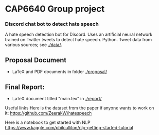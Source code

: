 # CAP6640 Group project

### Discord chat bot to detect hate speech

A hate speech detection bot for Discord. Uses an artificial neural network trained on Twitter tweets to detect hate speech. Python. Tweet data from various sources; see [./data/](./data/).
 
## Proposal Document

- LaTeX and PDF documents in folder [./proposal/](./proposal/)

## Final Report:

- LaTeX document titled "main.tex" in [./report/](./report/)

Useful links
Here is the dataset from the paper if anyone wants to work on it: https://github.com/ZeerakW/hatespeech

Here is a notebook to get started with NLP https://www.kaggle.com/philculliton/nlp-getting-started-tutorial
